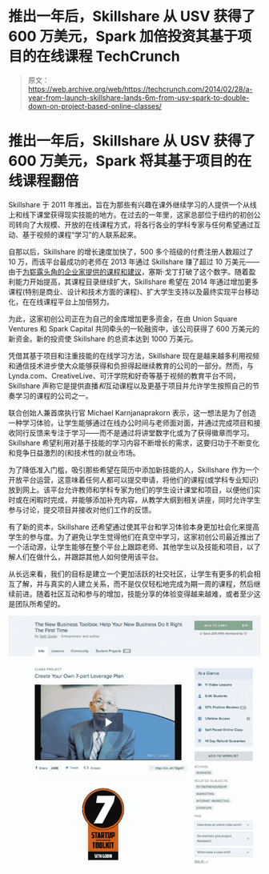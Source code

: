 # 推出一年后，Skillshare 从 USV 获得了 600 万美元，Spark 加倍投资其基于项目的在线课程 TechCrunch

> 原文：<https://web.archive.org/web/https://techcrunch.com/2014/02/28/a-year-from-launch-skillshare-lands-6m-from-usv-spark-to-double-down-on-project-based-online-classes/>

# 推出一年后，Skillshare 从 USV 获得了 600 万美元，Spark 将其基于项目的在线课程翻倍

Skillshare 于 2011 年推出，旨在为那些有兴趣在课外继续学习的人提供一个从线上和线下课堂获得现实技能的地方。在过去的一年里，这家总部位于纽约的初创公司转向了大规模、开放的在线课程方式，将各行各业的学科专家与任何希望通过互动、基于视频的课程“学习”的人联系起来。

自那以后，Skillshare 的增长速度加快了，500 多个班级的付费注册人数超过了 10 万，而该平台最成功的老师在 2013 年通过 Skillshare 赚了超过 10 万美元——由于[为崭露头角的企业家提供的课程和建议](https://web.archive.org/web/20221221125045/http://www.skillshare.com/classes/business/The-New-Business-Toolbox-Help-Your-New-Business-Do-It-Right-The-First-Time/1185976550)，塞斯·戈丁打破了这个数字。随着盈利能力开始提高，其课程目录继续扩大，Skillshare 希望在 2014 年通过增加更多课程(特别是商业、设计和技术方面的课程)、扩大学生支持以及最终实现平台移动化，在在线课程平台上加倍努力。

为此，这家初创公司正在为自己的金库增加更多资金，在由 Union Square Ventures 和 Spark Capital 共同牵头的一轮融资中，该公司获得了 600 万美元的新资金。新的投资使 Skillshare 的总资本达到 1000 万美元。

凭借其基于项目和注重技能的在线学习方法，Skillshare 现在是越来越多利用视频和通信技术进步使大众能够获得和负担得起继续教育的公司的一部分。然而，与 Lynda.com、CreativeLive、可汗学院和好奇等基于视频的教育平台不同，Skillshare 声称它是提供直播*和*互动课程以及更基于项目并允许学生按照自己的节奏学习的课程的公司之一。

联合创始人兼首席执行官 Michael Karnjanaprakorn 表示，这一想法是为了创造一种学习体验，让学生能够通过在线办公时间与老师面对面，并通过完成项目和接收同行反馈来专注于学习——而不是通过将讲堂数字化或为了获得徽章而学习。Skillshare 希望利用对基于技能的学习内容不断增长的需求，这要归功于不断变化和竞争日益激烈的(和技术性的)就业市场。

为了降低准入门槛，吸引那些希望在简历中添加新技能的人，Skillshare 作为一个开放平台运营，这意味着任何人都可以提交申请，将他们的课程(或学科专业知识)放到网上。该平台允许教师和学科专家为他们的学生设计课堂和项目，以便他们实时或在闲暇时完成，并能够添加补充内容，从教学大纲到相关讲座，同时允许学生参与讨论，提交项目并接收对他们工作的反馈。

有了新的资本，Skillshare 还希望通过使其平台和学习体验本身更加社会化来提高学生的参与度。为了避免让学生觉得他们在真空中学习，这家初创公司最近推出了一个活动源，让学生能够在整个平台上跟踪老师、其他学生以及技能和项目，以了解人们在做什么，并跟踪其他人如何使用该平台。

从长远来看，我们的目标是建立一个更加活跃的社交社区，让学生有更多的机会相互了解，并与真实的人建立关系，而不是仅仅轻松地完成为期一周的课程，然后继续前进。随着社区互动和参与的增加，技能分享的体验变得越来越难，或者至少这是团队所希望的。

![Screen Shot 2014-03-11 at 7.30.05 AM](img/79a8944f525109b7e191f0809be1c167.png)